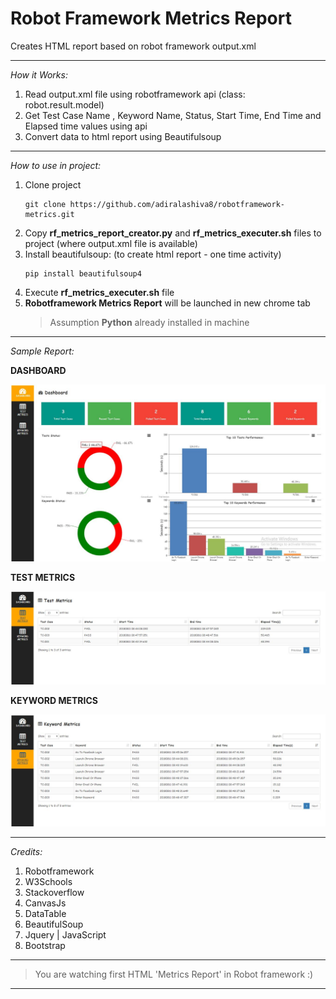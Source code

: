 # Robot Framework Metrics Report

Creates HTML report based on robot framework output.xml

---

*How it Works:*

1. Read output.xml file using robotframework api (class: robot.result.model)
2. Get Test Case Name , Keyword Name, Status, Start Time, End Time and Elapsed time values using api
3. Convert data to html report using Beautifulsoup

---

*How to use in project:*

1. Clone project
    ```
    git clone https://github.com/adiralashiva8/robotframework-metrics.git
    ```
2. Copy __rf_metrics_report_creator.py__ and __rf_metrics_executer.sh__ files to project (where output.xml file is available)
3. Install beautifulsoup: (to create html report - one time activity)
    ```
    pip install beautifulsoup4
    ```
4. Execute __rf_metrics_executer.sh__ file
5. __Robotframework Metrics Report__ will be launched in new chrome tab
    > Assumption __Python__ already installed in machine

---

 *Sample Report:*

 __DASHBOARD__

![Screenshot](Dashboard_Overview.JPG)

  __TEST METRICS__

 ![Screenshot](Test_Metrics.JPG)
 
 __KEYWORD METRICS__

 ![Screenshot](Keyword_Metrics.JPG)

---

*Credits:*

1. Robotframework
2. W3Schools
3. Stackoverflow
4. CanvasJs
5. DataTable
6. BeautifulSoup
7. Jquery | JavaScript
8. Bootstrap

---

> You are watching first HTML 'Metrics Report' in Robot framework :)

---
